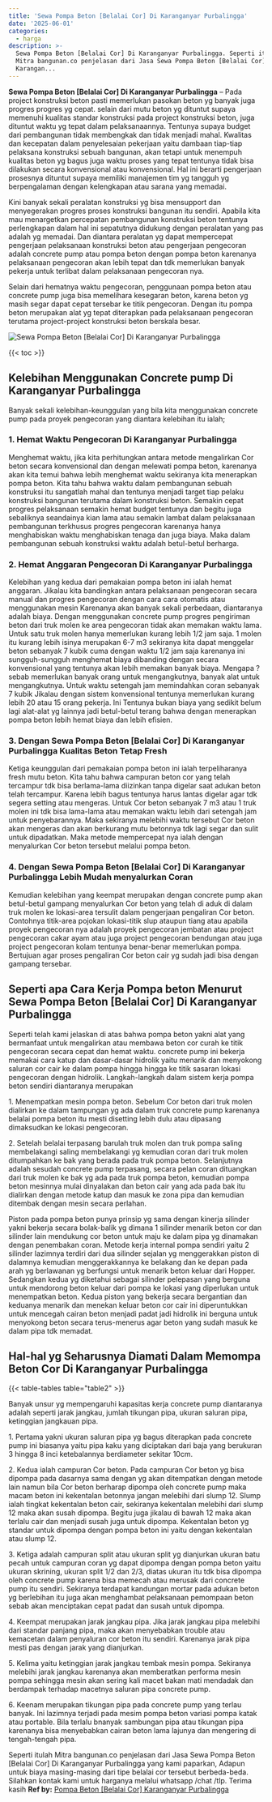 ```yaml
---
title: 'Sewa Pompa Beton [Belalai Cor] Di Karanganyar Purbalingga'
date: '2025-06-01'
categories:
  - harga
description: >-
  Sewa Pompa Beton [Belalai Cor] Di Karanganyar Purbalingga. Seperti itulah
  Mitra bangunan.co penjelasan dari Jasa Sewa Pompa Beton [Belalai Cor] Di
  Karangan...
---
```


**Sewa Pompa Beton \[Belalai Cor\] Di Karanganyar Purbalingga** – Pada project konstruksi beton pasti memerlukan pasokan beton yg banyak juga progres progres yg cepat. selain dari mutu beton yg dituntut supaya memenuhi kualitas standar konstruksi pada project konstruksi beton, juga dituntut waktu yg tepat dalam pelaksanaannya. Tentunya supaya budget dari pembangunan tidak membengkak dan tidak menjadi mahal. Kwalitas dan kecepatan dalam penyelesaian pekerjaan yaitu dambaan tiap-tiap pelaksana konstruksi sebuah bangunan, akan tetapi untuk menempuh kualitas beton yg bagus juga waktu proses yang tepat tentunya tidak bisa dilakukan secara konvensional atau konvensional. Hal ini berarti pengerjaan prosesnya dituntut supaya memiliki manajemen tim yg tangguh yg berpengalaman dengan kelengkapan atau sarana yang memadai.

Kini banyak sekali peralatan konstruksi yg bisa mensupport dan menyegerakan progres proses konstruksi bangunan itu sendiri. Apabila kita mau menargetkan percepatan pembangunan konstruksi beton tentunya perlengkapan dalam hal ini sepatutnya didukung dengan peralatan yang pas adalah yg memadai. Dan diantara peralatan yg dapat mempercepat pengerjaan pelaksanaan konstruksi beton atau pengerjaan pengecoran adalah concrete pump atau pompa beton dengan pompa beton karenanya pelaksanaan pengecoran akan lebih tepat dan tdk memerlukan banyak pekerja untuk terlibat dalam pelaksanaan pengecoran nya.

Selain dari hematnya waktu pengecoran, penggunaan pompa beton atau concrete pump juga bisa memelihara kesegaran beton, karena beton yg masih segar dapat cepat tersebar ke titik pengecoran. Dengan itu pompa beton merupakan alat yg tepat diterapkan pada pelaksanaan pengecoran terutama project-project konstruksi beton berskala besar.

![Sewa Pompa Beton [Belalai Cor] Di Karanganyar Purbalingga](/images/sewa-concrete-pump-38.png)

{{< toc >}}

## Kelebihan Menggunakan Concrete pump Di Karanganyar Purbalingga

Banyak sekali kelebihan-keunggulan yang bila kita menggunakan concrete pump pada proyek pengecoran yang diantara kelebihan itu ialah;

### 1\. Hemat Waktu Pengecoran Di Karanganyar Purbalingga

Menghemat waktu, jika kita perhitungkan antara metode mengalirkan Cor beton secara konvensional dan dengan melewati pompa beton, karenanya akan kita temui bahwa lebih menghemat waktu sekiranya kita menerapkan pompa beton. Kita tahu bahwa waktu dalam pembangunan sebuah konstruksi itu sangatlah mahal dan tentunya menjadi target tiap pelaku konstruksi bangunan terutama dalam konstruksi beton. Semakin cepat progres pelaksanaan semakin hemat budget tentunya dan begitu juga sebaliknya seandainya kian lama atau semakin lambat dalam pelaksanaan pembangunan terkhusus progres pengecoran karenanya hanya menghabiskan waktu menghabiskan tenaga dan juga biaya. Maka dalam pembangunan sebuah konstruksi waktu adalah betul-betul berharga.

### 2\. Hemat Anggaran Pengecoran Di Karanganyar Purbalingga

Kelebihan yang kedua dari pemakaian pompa beton ini ialah hemat anggaran. Jikalau kita bandingkan antara pelaksanaan pengecoran secara manual dan progres pengecoran dengan cara cara otomatis atau menggunakan mesin Karenanya akan banyak sekali perbedaan, diantaranya adalah biaya. Dengan menggunakan concrete pump progres pengiriman beton dari truk molen ke area pengecoran tidak akan memakan waktu lama. Untuk satu truk molen hanya memerlukan kurang lebih 1/2 jam saja. 1 molen itu kurang lebih isinya merupakan 6-7 m3 sekiranya kita dapat menggelar beton sebanyak 7 kubik cuma dengan waktu 1/2 jam saja karenanya ini sungguh-sungguh menghemat biaya dibanding dengan secara konvensional yang tentunya akan lebih memakan banyak biaya. Mengapa ? sebab memerlukan banyak orang untuk mengangkutnya, banyak alat untuk mengangkutnya. Untuk waktu setengah jam memindahkan coran sebanyak 7 kubik Jikalau dengan sistem konvensional tentunya memerlukan kurang lebih 20 atau 15 orang pekerja. Ini Tentunya bukan biaya yang sedikit belum lagi alat-alat yg lainnya jadi betul-betul terang bahwa dengan menerapkan pompa beton lebih hemat biaya dan lebih efisien.

### 3\. Dengan Sewa Pompa Beton \[Belalai Cor\] Di Karanganyar Purbalingga Kualitas Beton Tetap Fresh

Ketiga keunggulan dari pemakaian pompa beton ini ialah terpeliharanya fresh mutu beton. Kita tahu bahwa campuran beton cor yang telah tercampur tdk bisa berlama-lama diizinkan tanpa digelar saat adukan beton telah tercampur. Karena lebih bagus tentunya harus lantas digelar agar tdk segera setting atau mengeras. Untuk Cor beton sebanyak 7 m3 atau 1 truk molen ini tdk bisa lama-lama atau memakan waktu lebih dari setengah jam untuk penyebarannya. Maka sekiranya melebihi waktu tersebut Cor beton akan mengeras dan akan berkurang mutu betonnya tdk lagi segar dan sulit untuk dipadatkan. Maka metode mempercepat nya ialah dengan menyalurkan Cor beton tersebut melalui pompa beton.

### 4\. Dengan Sewa Pompa Beton \[Belalai Cor\] Di Karanganyar Purbalingga Lebih Mudah menyalurkan Coran

Kemudian kelebihan yang keempat merupakan dengan concrete pump akan betul-betul gampang menyalurkan Cor beton yang telah di aduk di dalam truk molen ke lokasi-area tersulit dalam pengerjaan pengaliran Cor beton. Contohnya titik-area pojokan lokasi-titik slup ataupun tiang atau apabila proyek pengecoran nya adalah proyek pengecoran jembatan atau project pengecoran cakar ayam atau juga project pengecoran bendungan atau juga project pengecoran kolam tentunya benar-benar memerlukan pompa. Bertujuan agar proses pengaliran Cor beton cair yg sudah jadi bisa dengan gampang tersebar.

## Seperti apa Cara Kerja Pompa beton Menurut Sewa Pompa Beton \[Belalai Cor\] Di Karanganyar Purbalingga

Seperti telah kami jelaskan di atas bahwa pompa beton yakni alat yang bermanfaat untuk mengalirkan atau membawa beton cor curah ke titik pengecoran secara cepat dan hemat waktu. concrete pump ini bekerja memakai cara katup dan dasar-dasar hidrolik yaitu menarik dan menyokong saluran cor cair ke dalam pompa hingga hingga ke titik sasaran lokasi pengecoran dengan hidrolik. Langkah-langkah dalam sistem kerja pompa beton sendiri diantaranya merupakan

1\. Menempatkan mesin pompa beton. Sebelum Cor beton dari truk molen dialirkan ke dalam tampungan yg ada dalam truk concrete pump karenanya belalai pompa beton itu mesti disetting lebih dulu atau dipasang dimaksudkan ke lokasi pengecoran.

2\. Setelah belalai terpasang barulah truk molen dan truk pompa saling membelakangi saling membelakangi yg kemudian coran dari truk molen ditumpahkan ke bak yang berada pada truk pompa beton. Selanjutnya adalah sesudah concrete pump terpasang, secara pelan coran dituangkan dari truk molen ke bak yg ada pada truk pompa beton, kemudian pompa beton mesinnya mulai dinyalakan dan beton cair yang ada pada bak itu dialirkan dengan metode katup dan masuk ke zona pipa dan kemudian ditembak dengan mesin secara perlahan.

Piston pada pompa beton punya prinsip yg sama dengan kinerja silinder yakni bekerja secara bolak-balik yg dimana 1 silinder menarik beton cor dan silinder lain mendukung cor beton untuk maju ke dalam pipa yg dinamakan dengan penembakan coran. Metode kerja internal pompa sendiri yaitu 2 silinder lazimnya terdiri dari dua silinder sejalan yg menggerakkan piston di dalamnya kemudian menggerakkannya ke belakang dan ke depan pada arah yg berlawanan yg berfungsi untuk menarik beton keluar dari Hopper. Sedangkan kedua yg diketahui sebagai silinder pelepasan yang berguna untuk mendorong beton keluar dari pompa ke lokasi yang diperlukan untuk menempatkan beton. Kedua piston yang bekerja secara bergantian dan keduanya menarik dan menekan keluar beton cor cair ini diperuntukkan untuk mencegah cairan beton menjadi padat jadi hidrolik ini berguna untuk menyokong beton secara terus-menerus agar beton yang sudah masuk ke dalam pipa tdk memadat.

## Hal-hal yg Seharusnya Diamati Dalam Memompa Beton Cor Di Karanganyar Purbalingga

{{< table-tables table="table2" >}}

Banyak unsur yg mempengaruhi kapasitas kerja concrete pump diantaranya adalah seperti jarak jangkau, jumlah tikungan pipa, ukuran saluran pipa, ketinggian jangkauan pipa.

1\. Pertama yakni ukuran saluran pipa yg bagus diterapkan pada concrete pump ini biasanya yaitu pipa kaku yang diciptakan dari baja yang berukuran 3 hingga 8 inci ketebalannya berdiameter sekitar 10cm.

2\. Kedua ialah campuran Cor beton. Pada campuran Cor beton yg bisa dipompa pada dasarnya sama dengan yg akan ditempatkan dengan metode lain namun bila Cor beton berharap dipompa oleh concrete pump maka macam beton ini kekentalan betonnya jangan melebihi dari slump 12. Slump ialah tingkat kekentalan beton cair, sekiranya kekentalan melebihi dari slump 12 maka akan susah dipompa. Begitu juga jikalau di bawah 12 maka akan terlalu cair dan menjadi susah juga untuk dipompa. Kekentalan beton yg standar untuk dipompa dengan pompa beton ini yaitu dengan kekentalan atau slump 12.

3\. Ketiga adalah campuran split atau ukuran split yg dianjurkan ukuran batu pecah untuk campuran coran yg dapat dipompa dengan pompa beton yaitu ukuran skrining, ukuran split 1/2 dan 2/3, diatas ukuran itu tdk bisa dipompa oleh concrete pump karena bisa memecah atau merusak dari concrete pump itu sendiri. Sekiranya terdapat kandungan mortar pada adukan beton yg berlebihan itu juga akan menghambat pelaksanaan pemompaan beton sebab akan menciptakan cepat padat dan susah untuk dipompa.

4\. Keempat merupakan jarak jangkau pipa. Jika jarak jangkau pipa melebihi dari standar panjang pipa, maka akan menyebabkan trouble atau kemacetan dalam penyaluran cor beton itu sendiri. Karenanya jarak pipa mesti pas dengan jarak yang dianjurkan.

5\. Kelima yaitu ketinggian jarak jangkau tembak mesin pompa. Sekiranya melebihi jarak jangkau karenanya akan memberatkan performa mesin pompa sehingga mesin akan sering kali macet bakan mati mendadak dan berdampak terhadap macetnya saluran pipa concrete pump.

6\. Keenam merupakan tikungan pipa pada concrete pump yang terlau banyak. Ini lazimnya terjadi pada mesim pompa beton variasi pompa katak atau portable. Bila terlalu bnanyak sambungan pipa atau tikungan pipa karenanya bisa menyebabkan cairan beton lama lajunya dan mengering di tengah-tengah pipa.

Seperti itulah Mitra bangunan.co penjelasan dari Jasa Sewa Pompa Beton \[Belalai Cor\] Di Karanganyar Purbalingga yang kami paparkan, Adapun untuk biaya masing-masing dari tipe belalai cor tersebut berbeda-beda. Silahkan kontak kami untuk harganya melalui whatsapp /chat /tlp. Terima kasih
**Ref by:** [Pompa Beton [Belalai Cor] Karanganyar Purbalingga](https://id.wikipedia.org/wiki/Pompa)
